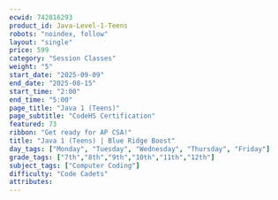 ```yaml
---
ecwid: 742816293
product_id: Java-Level-1-Teens
robots: "noindex, follow"
layout: "single"
price: 599
category: "Session Classes"
weight: "5"
start_date: "2025-09-09"
end_date: "2025-08-15"
start_time: "2:00"
end_time: "5:00"
page_title: "Java 1 (Teens)"
page_subtitle: "CodeHS Certification"
featured: 73
ribbon: "Get ready for AP CSA!"
title: "Java 1 (Teens) | Blue Ridge Boost"
day_tags: ["Monday", "Tuesday", "Wednesday", "Thursday", "Friday"]
grade_tags: ["7th","8th","9th","10th","11th","12th"]
subject_tags: ["Computer Coding"]
difficulty: "Code Cadets"
attributes:
---
```

